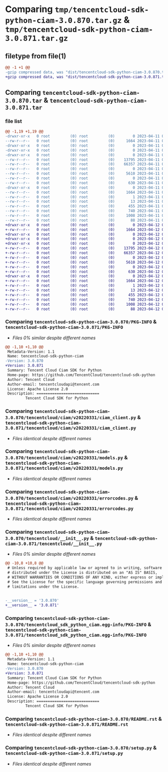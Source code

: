 # Comparing `tmp/tencentcloud-sdk-python-ciam-3.0.870.tar.gz` & `tmp/tencentcloud-sdk-python-ciam-3.0.871.tar.gz`

## filetype from file(1)

```diff
@@ -1 +1 @@
-gzip compressed data, was "dist/tencentcloud-sdk-python-ciam-3.0.870.tar", last modified: Tue Apr 11 03:26:27 2023, max compression
+gzip compressed data, was "dist/tencentcloud-sdk-python-ciam-3.0.871.tar", last modified: Wed Apr 12 00:19:28 2023, max compression
```

## Comparing `tencentcloud-sdk-python-ciam-3.0.870.tar` & `tencentcloud-sdk-python-ciam-3.0.871.tar`

### file list

```diff
@@ -1,19 +1,19 @@
-drwxr-xr-x   0 root         (0) root         (0)        0 2023-04-11 03:26:27.000000 tencentcloud-sdk-python-ciam-3.0.870/
--rw-r--r--   0 root         (0) root         (0)     1664 2023-04-11 03:26:27.000000 tencentcloud-sdk-python-ciam-3.0.870/PKG-INFO
-drwxr-xr-x   0 root         (0) root         (0)        0 2023-04-11 03:26:27.000000 tencentcloud-sdk-python-ciam-3.0.870/tencentcloud/
-drwxr-xr-x   0 root         (0) root         (0)        0 2023-04-11 03:26:27.000000 tencentcloud-sdk-python-ciam-3.0.870/tencentcloud/ciam/
-drwxr-xr-x   0 root         (0) root         (0)        0 2023-04-11 03:26:27.000000 tencentcloud-sdk-python-ciam-3.0.870/tencentcloud/ciam/v20220331/
--rw-r--r--   0 root         (0) root         (0)    13795 2023-04-11 03:26:27.000000 tencentcloud-sdk-python-ciam-3.0.870/tencentcloud/ciam/v20220331/ciam_client.py
--rw-r--r--   0 root         (0) root         (0)    66357 2023-04-11 03:26:27.000000 tencentcloud-sdk-python-ciam-3.0.870/tencentcloud/ciam/v20220331/models.py
--rw-r--r--   0 root         (0) root         (0)        0 2023-04-11 03:26:27.000000 tencentcloud-sdk-python-ciam-3.0.870/tencentcloud/ciam/v20220331/__init__.py
--rw-r--r--   0 root         (0) root         (0)     5610 2023-04-11 03:26:27.000000 tencentcloud-sdk-python-ciam-3.0.870/tencentcloud/ciam/v20220331/errorcodes.py
--rw-r--r--   0 root         (0) root         (0)        0 2023-04-11 03:26:27.000000 tencentcloud-sdk-python-ciam-3.0.870/tencentcloud/ciam/__init__.py
--rw-r--r--   0 root         (0) root         (0)      630 2023-04-11 03:26:27.000000 tencentcloud-sdk-python-ciam-3.0.870/tencentcloud/__init__.py
-drwxr-xr-x   0 root         (0) root         (0)        0 2023-04-11 03:26:27.000000 tencentcloud-sdk-python-ciam-3.0.870/tencentcloud_sdk_python_ciam.egg-info/
--rw-r--r--   0 root         (0) root         (0)     1664 2023-04-11 03:26:27.000000 tencentcloud-sdk-python-ciam-3.0.870/tencentcloud_sdk_python_ciam.egg-info/PKG-INFO
--rw-r--r--   0 root         (0) root         (0)        1 2023-04-11 03:26:27.000000 tencentcloud-sdk-python-ciam-3.0.870/tencentcloud_sdk_python_ciam.egg-info/dependency_links.txt
--rw-r--r--   0 root         (0) root         (0)       13 2023-04-11 03:26:27.000000 tencentcloud-sdk-python-ciam-3.0.870/tencentcloud_sdk_python_ciam.egg-info/top_level.txt
--rw-r--r--   0 root         (0) root         (0)      455 2023-04-11 03:26:27.000000 tencentcloud-sdk-python-ciam-3.0.870/tencentcloud_sdk_python_ciam.egg-info/SOURCES.txt
--rw-r--r--   0 root         (0) root         (0)      740 2023-04-11 03:26:27.000000 tencentcloud-sdk-python-ciam-3.0.870/README.rst
--rw-r--r--   0 root         (0) root         (0)     1008 2023-04-11 03:26:27.000000 tencentcloud-sdk-python-ciam-3.0.870/setup.py
--rw-r--r--   0 root         (0) root         (0)       88 2023-04-11 03:26:27.000000 tencentcloud-sdk-python-ciam-3.0.870/setup.cfg
+drwxr-xr-x   0 root         (0) root         (0)        0 2023-04-12 00:19:28.000000 tencentcloud-sdk-python-ciam-3.0.871/
+-rw-r--r--   0 root         (0) root         (0)     1664 2023-04-12 00:19:28.000000 tencentcloud-sdk-python-ciam-3.0.871/PKG-INFO
+drwxr-xr-x   0 root         (0) root         (0)        0 2023-04-12 00:19:28.000000 tencentcloud-sdk-python-ciam-3.0.871/tencentcloud/
+drwxr-xr-x   0 root         (0) root         (0)        0 2023-04-12 00:19:28.000000 tencentcloud-sdk-python-ciam-3.0.871/tencentcloud/ciam/
+drwxr-xr-x   0 root         (0) root         (0)        0 2023-04-12 00:19:28.000000 tencentcloud-sdk-python-ciam-3.0.871/tencentcloud/ciam/v20220331/
+-rw-r--r--   0 root         (0) root         (0)    13795 2023-04-12 00:19:28.000000 tencentcloud-sdk-python-ciam-3.0.871/tencentcloud/ciam/v20220331/ciam_client.py
+-rw-r--r--   0 root         (0) root         (0)    66357 2023-04-12 00:19:28.000000 tencentcloud-sdk-python-ciam-3.0.871/tencentcloud/ciam/v20220331/models.py
+-rw-r--r--   0 root         (0) root         (0)        0 2023-04-12 00:19:28.000000 tencentcloud-sdk-python-ciam-3.0.871/tencentcloud/ciam/v20220331/__init__.py
+-rw-r--r--   0 root         (0) root         (0)     5610 2023-04-12 00:19:28.000000 tencentcloud-sdk-python-ciam-3.0.871/tencentcloud/ciam/v20220331/errorcodes.py
+-rw-r--r--   0 root         (0) root         (0)        0 2023-04-12 00:19:28.000000 tencentcloud-sdk-python-ciam-3.0.871/tencentcloud/ciam/__init__.py
+-rw-r--r--   0 root         (0) root         (0)      630 2023-04-12 00:19:28.000000 tencentcloud-sdk-python-ciam-3.0.871/tencentcloud/__init__.py
+drwxr-xr-x   0 root         (0) root         (0)        0 2023-04-12 00:19:28.000000 tencentcloud-sdk-python-ciam-3.0.871/tencentcloud_sdk_python_ciam.egg-info/
+-rw-r--r--   0 root         (0) root         (0)     1664 2023-04-12 00:19:28.000000 tencentcloud-sdk-python-ciam-3.0.871/tencentcloud_sdk_python_ciam.egg-info/PKG-INFO
+-rw-r--r--   0 root         (0) root         (0)        1 2023-04-12 00:19:28.000000 tencentcloud-sdk-python-ciam-3.0.871/tencentcloud_sdk_python_ciam.egg-info/dependency_links.txt
+-rw-r--r--   0 root         (0) root         (0)       13 2023-04-12 00:19:28.000000 tencentcloud-sdk-python-ciam-3.0.871/tencentcloud_sdk_python_ciam.egg-info/top_level.txt
+-rw-r--r--   0 root         (0) root         (0)      455 2023-04-12 00:19:28.000000 tencentcloud-sdk-python-ciam-3.0.871/tencentcloud_sdk_python_ciam.egg-info/SOURCES.txt
+-rw-r--r--   0 root         (0) root         (0)      740 2023-04-12 00:19:28.000000 tencentcloud-sdk-python-ciam-3.0.871/README.rst
+-rw-r--r--   0 root         (0) root         (0)     1008 2023-04-12 00:19:28.000000 tencentcloud-sdk-python-ciam-3.0.871/setup.py
+-rw-r--r--   0 root         (0) root         (0)       88 2023-04-12 00:19:28.000000 tencentcloud-sdk-python-ciam-3.0.871/setup.cfg
```

### Comparing `tencentcloud-sdk-python-ciam-3.0.870/PKG-INFO` & `tencentcloud-sdk-python-ciam-3.0.871/PKG-INFO`

 * *Files 0% similar despite different names*

```diff
@@ -1,10 +1,10 @@
 Metadata-Version: 1.1
 Name: tencentcloud-sdk-python-ciam
-Version: 3.0.870
+Version: 3.0.871
 Summary: Tencent Cloud Ciam SDK for Python
 Home-page: https://github.com/TencentCloud/tencentcloud-sdk-python
 Author: Tencent Cloud
 Author-email: tencentcloudapi@tencent.com
 License: Apache License 2.0
 Description: ============================
         Tencent Cloud SDK for Python
```

### Comparing `tencentcloud-sdk-python-ciam-3.0.870/tencentcloud/ciam/v20220331/ciam_client.py` & `tencentcloud-sdk-python-ciam-3.0.871/tencentcloud/ciam/v20220331/ciam_client.py`

 * *Files identical despite different names*

### Comparing `tencentcloud-sdk-python-ciam-3.0.870/tencentcloud/ciam/v20220331/models.py` & `tencentcloud-sdk-python-ciam-3.0.871/tencentcloud/ciam/v20220331/models.py`

 * *Files identical despite different names*

### Comparing `tencentcloud-sdk-python-ciam-3.0.870/tencentcloud/ciam/v20220331/errorcodes.py` & `tencentcloud-sdk-python-ciam-3.0.871/tencentcloud/ciam/v20220331/errorcodes.py`

 * *Files identical despite different names*

### Comparing `tencentcloud-sdk-python-ciam-3.0.870/tencentcloud/__init__.py` & `tencentcloud-sdk-python-ciam-3.0.871/tencentcloud/__init__.py`

 * *Files 0% similar despite different names*

```diff
@@ -10,8 +10,8 @@
 # Unless required by applicable law or agreed to in writing, software
 # distributed under the License is distributed on an "AS IS" BASIS,
 # WITHOUT WARRANTIES OR CONDITIONS OF ANY KIND, either express or implied.
 # See the License for the specific language governing permissions and
 # limitations under the License.
 
 
-__version__ = '3.0.870'
+__version__ = '3.0.871'
```

### Comparing `tencentcloud-sdk-python-ciam-3.0.870/tencentcloud_sdk_python_ciam.egg-info/PKG-INFO` & `tencentcloud-sdk-python-ciam-3.0.871/tencentcloud_sdk_python_ciam.egg-info/PKG-INFO`

 * *Files 0% similar despite different names*

```diff
@@ -1,10 +1,10 @@
 Metadata-Version: 1.1
 Name: tencentcloud-sdk-python-ciam
-Version: 3.0.870
+Version: 3.0.871
 Summary: Tencent Cloud Ciam SDK for Python
 Home-page: https://github.com/TencentCloud/tencentcloud-sdk-python
 Author: Tencent Cloud
 Author-email: tencentcloudapi@tencent.com
 License: Apache License 2.0
 Description: ============================
         Tencent Cloud SDK for Python
```

### Comparing `tencentcloud-sdk-python-ciam-3.0.870/README.rst` & `tencentcloud-sdk-python-ciam-3.0.871/README.rst`

 * *Files identical despite different names*

### Comparing `tencentcloud-sdk-python-ciam-3.0.870/setup.py` & `tencentcloud-sdk-python-ciam-3.0.871/setup.py`

 * *Files identical despite different names*

